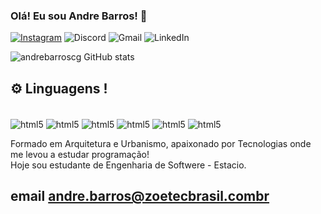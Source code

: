 

### Olá! Eu sou Andre Barros! 🤚


[![Instagram](https://img.shields.io/badge/Instagram-%23E4405F.svg?style=for-the-badge&logo=Instagram&logoColor=white)](https://www.instagram.com/desenvolvedorpb/)
![Discord](https://img.shields.io/badge/Discord-%235865F2.svg?style=for-the-badge&logo=discord&logoColor=white)
![Gmail](https://img.shields.io/badge/Gmail-D14836?style=for-the-badge&logo=gmail&logoColor=white)
![LinkedIn](https://img.shields.io/badge/linkedin-%230077B5.svg?style=for-the-badge&logo=linkedin&logoColor=white)

![andrebarroscg GitHub stats](https://github-readme-stats.vercel.app/api?username=andrebarroscg&show_icons=true&theme=dracula)

 ## ⚙️ Linguagens !


 <div style = "display: inline_block"><br/>

 <img align ="center" alt ="html5" src = "https://img.shields.io/badge/html5-%23E34F26.svg?style=for-the-badge&logo=html5&logoColor=white" /> 
 <img align ="center" alt ="html5" src = "https://img.shields.io/badge/css3-%231572B6.svg?style=for-the-badge&logo=css3&logoColor=white" />
 <img align ="center" alt ="html5" src = "https://img.shields.io/badge/java-%23ED8B00.svg?style=for-the-badge&logo=openjdk&logoColor=white" />
 <img align ="center" alt ="html5" src = "https://img.shields.io/badge/javascript-%23323330.svg?style=for-the-badge&logo=javascript&logoColor=%23F7DF1E"/>
  <img align ="center" alt ="html5" src = "https://img.shields.io/badge/python-3670A0?style=for-the-badge&logo=python&logoColor=ffdd54" />
  <img align ="center" alt ="html5" src = "https://img.shields.io/badge/Android-3DDC84?style=for-the-badge&logo=android&logoColor=white" />
  


Formado em Arquitetura e Urbanismo, apaixonado por Tecnologias onde me levou a estudar programação! <br/> Hoje sou estudante de Engenharia de Softwere - Estacio.

## email andre.barros@zoetecbrasil.combr

 </div>
